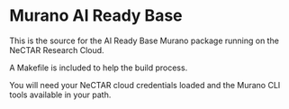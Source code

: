 Murano AI Ready Base
=======================

This is the source for the AI Ready Base Murano package running on the
NeCTAR Research Cloud.

A Makefile is included to help the build process.

You will need your NeCTAR cloud credentials loaded and the Murano CLI tools
available in your path.
